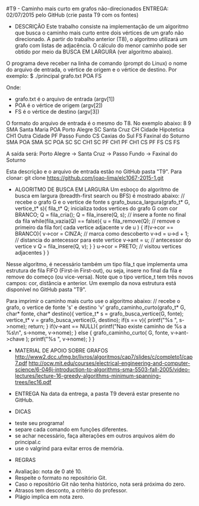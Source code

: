 #T9 - Caminho mais curto em grafos não-direcionados
ENTREGA: 02/07/2015 pelo GitHub (crie pasta T9 com os fontes)

* DESCRIÇÃO
Este trabalho consiste na implementação de um algoritmo que busca o caminho
mais curto entre dois vértices de um grafo não direcionado.  A partir do
trabalho anterior (T8), o algoritmo utilizará um grafo com listas de
adjacência. O cálculo do menor caminho pode ser obtido por meio da BUSCA EM
LARGURA (ver algoritmo abaixo).

O programa deve receber na linha de comando (prompt do Linux) o nome do arquivo
de entrada, o vértice de origem e o vértice de destino. Por exemplo:
$ ./principal grafo.txt POA FS

Onde:
- grafo.txt é o arquivo de entrada (argv[1])
- POA é o vértice de origem (argv[2])
- FS é o vértice de destino (argv[3])

O formato do arquivo de entrada é o mesmo do T8.  No exemplo abaixo:
8 9
SMA Santa Maria
POA Porto Alegre
SC  Santa Cruz
CH  Cidade Hipotetica
CH1 Outra Cidade
PF  Passo Fundo
CS  Caxias do Sul
FS Faxinal do Soturno
SMA POA 
SMA SC 
POA SC 
SC CH1
SC PF
CH1 PF
CH1 CS
PF FS
CS FS

A saída será:
Porto Alegre -> Santa Cruz -> Passo Fundo -> Faxinal do Soturno

Esta descrição e o arquivo de entrada estão no GitHub pasta "T9". Para clonar:
git clone https://github.com/joao-lima/elc1067-2015-1.git

* ALGORITMO DE BUSCA EM LARGURA
Um esboço do algoritmo de busca em largura (breadth-first search ou BFS) é
mostrado abaixo:
// recebe o grafo G e o vertice de fonte s
grafo_busca_largura(grafo_t* G, vertice_t* s){
  fila_t* Q;
  inicializa todos vertices do grafo G com cor BRANCO;
  Q = fila_cria();
  Q = fila_insere(Q, s);   // insere a fonte no final da fila
  while(fila_vazia(Q) == false){
      u = fila_remove(Q);  // remove o primeiro da fila
      for( cada vertice adjacente v de u ) {
	  if(v->cor == BRANCO){
	      v->cor = CINZA;  // marca como descoberto
	      v->d = u->d + 1; // distancia do antecessor para este vertice
	      v->ant = u;      // antecessor do vertice v
	      Q = fila_insere(Q, v);
	  }
      }
      u->cor = PRETO; // visitou vertices adjacentes
  }
}

Nesse algoritmo, é necessário também um tipo fila_t que implementa uma
estrutura de fila FIFO (First-in First-out), ou seja, insere no final da fila
e remove do começo (ou vice-versa).
Note que o tipo vertice_t tem três novos campos: cor, distância e anterior. Um
exemplo da nova estrutura está disponível no GitHub pasta "T9".

Para imprimir o caminho mais curto use o algoritmo abaixo:
// recebe o grafo, o vertice de fonte 's' e destino 'v'
grafo_caminho_curto(grafo_t* G, char* fonte, char* destino){
  vertice_t* s = grafo_busca_vertice(G, fonte);
  vertice_t* v = grafo_busca_vertice(G, destino);
  if(s == v){
    printf("%s ", s->nome);
    return;
  }
  if(v->ant == NULL){
    printf("Nao existe caminho de %s a %s\n", s->nome, v->nome);
  } else {
    grafo_caminho_curto( G, fonte, v->ant->chave );
    printf("%s ", v->nome);
  }
}

* MATERIAL DE APOIO SOBRE GRAFOS
http://www2.dcc.ufmg.br/livros/algoritmos/cap7/slides/c/completo1/cap7.pdf
http://ocw.mit.edu/courses/electrical-engineering-and-computer-science/6-046j-introduction-to-algorithms-sma-5503-fall-2005/video-lectures/lecture-16-greedy-algorithms-minimum-spanning-trees/lec16.pdf

* ENTREGA
Na data da entrega, a pasta T9 deverá estar presente no GitHub.

* DICAS
- teste seu programa!
- separe cada comando em funções diferentes.
- se achar necessário, faça alterações em outros arquivos além do principal.c
- use o valgrind para evitar erros de memória.

* REGRAS
- Avaliação: nota de 0 até 10.
- Respeite o formato no repositório Git.
- Caso o repositório Git não tenha histórico, nota será próxima do zero.
- Atrasos tem desconto, a critério do professor.
- Plágio implica em nota zero.

